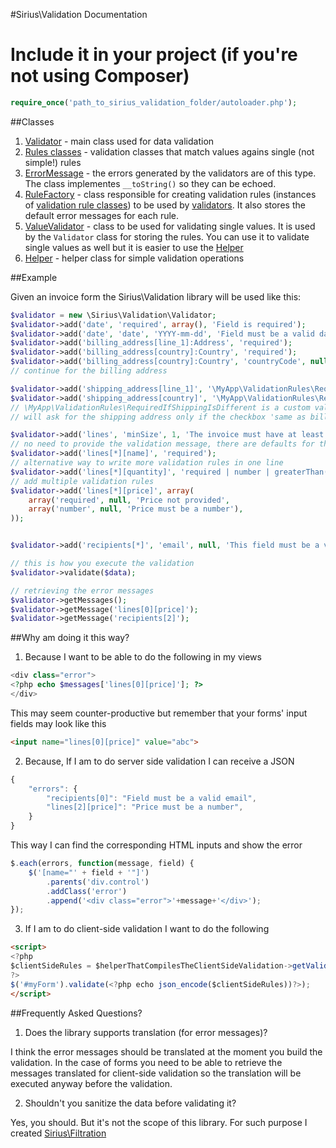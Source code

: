 #Sirius\Validation Documentation

Include it in your project (if you're not using Composer)
======
```php
require_once('path_to_sirius_validation_folder/autoloader.php');
```

##Classes

1. [Validator](validator.md) - main class used for data validation
2. [Rules classes](rules.md) - validation classes that match values agains single (not simple!) rules
3. [ErrorMessage](error_message.md) - the errors generated by the validators are of this type. The class implementes `__toString()` so they can be echoed.
4. [RuleFactory](rule_factory.md) - class responsible for creating validation rules (instances of [validation rule classes](validation_rules.md)) to be used by [validators](validator.md). It also stores the default error messages for each rule.
5. [ValueValidator](value_validator.md) - class to be used for validating single values. It is used by the `Validator` class for storing the rules. You can use it to validate single values as well but it is easier to use the [Helper](helper.md) 
6. [Helper](helper.md) - helper class for simple validation operations

##Example

Given an invoice form the Sirius\Validation library will be used like this:

```php
$validator = new \Sirius\Validation\Validator;
$validator->add('date', 'required', array(), 'Field is required');
$validator->add('date', 'date', 'YYYY-mm-dd', 'Field must be a valid date formated as YYYY-mm-dd (eg: 2013-07-12)');
$validator->add('billing_address[line_1]:Address', 'required');
$validator->add('billing_address[country]:Country', 'required');
$validator->add('billing_address[country]:Country', 'countryCode', null, 'Country is not valid');
// continue for the billing address

$validator->add('shipping_address[line_1]', '\MyApp\ValidationRules\RequiredIfShippingIsDifferent', null, 'Must provide the shipping address');
$validator->add('shipping_address[country]', '\MyApp\ValidationRules\RequiredIfShippingIsDifferent', null, 'Must select the country for the shipping address');
// \MyApp\ValidationRules\RequiredIfShippingIsDifferent is a custom validator which 
// will ask for the shipping address only if the checkbox 'same as billing address' was not checked

$validator->add('lines', 'minSize', 1, 'The invoice must have at least one line.');
// no need to provide the validation message, there are defaults for that
$validator->add('lines[*][name]', 'required');
// alternative way to write more validation rules in one line
$validator->add('lines[*][quantity]', 'required | number | greaterThan(min=0&inclusive=0)');
// add multiple validation rules
$validator->add('lines[*][price]', array(
    array('required', null, 'Price not provided',
	array('number', null, 'Price must be a number'),
));


$validator->add('recipients[*]', 'email', null, 'This field must be a valid email');

// this is how you execute the validation
$validator->validate($data);

// retrieving the error messages
$validator->getMessages();
$validator->getMessage('lines[0][price]');
$validator->getMessage('recipients[2]');
```


##Why am doing it this way? 

1. Because I want to be able to do the following in my views
```php
<div class="error">
<?php echo $messages['lines[0][price]']; ?>
</div>
```
This may seem counter-productive but remember that your forms' input fields may look like this
```html
<input name="lines[0][price]" value="abc">
```

2. Because, If I am to do server side validation I can receive a JSON
```javascript
{
	"errors": {
		"recipients[0]": "Field must be a valid email",
		"lines[2][price]": "Price must be a number",
	}
}
```
This way I can find the corresponding HTML inputs and show the error
```javascript
$.each(errors, function(message, field) {
	$('[name="' + field + '"]')
		.parents('div.control')
		.addClass('error')
		.append('<div class="error">'+message+'</div>');	
});
```

3. If I am to do client-side validation I want to do the following
```html
<script>
<?php
$clientSideRules = $helperThatCompilesTheClientSideValidation->getValidationRules($validator);
?>
$('#myForm').validate(<?php echo json_encode($clientSideRules))?>);
</script>
```

##Frequently Asked Questions?

1. Does the library supports translation (for error messages)?

I think the error messages should be translated at the moment you build the validation. In the case of forms you need to be able to retrieve the messages translated for client-side validation so the translation will be executed anyway before the validation.

2. Shouldn't you sanitize the data before validating it?

Yes, you should. But it's not the scope of this library. For such purpose I created [Sirius\Filtration](https://github.com/adrianmiu/SiriusFiltration)

